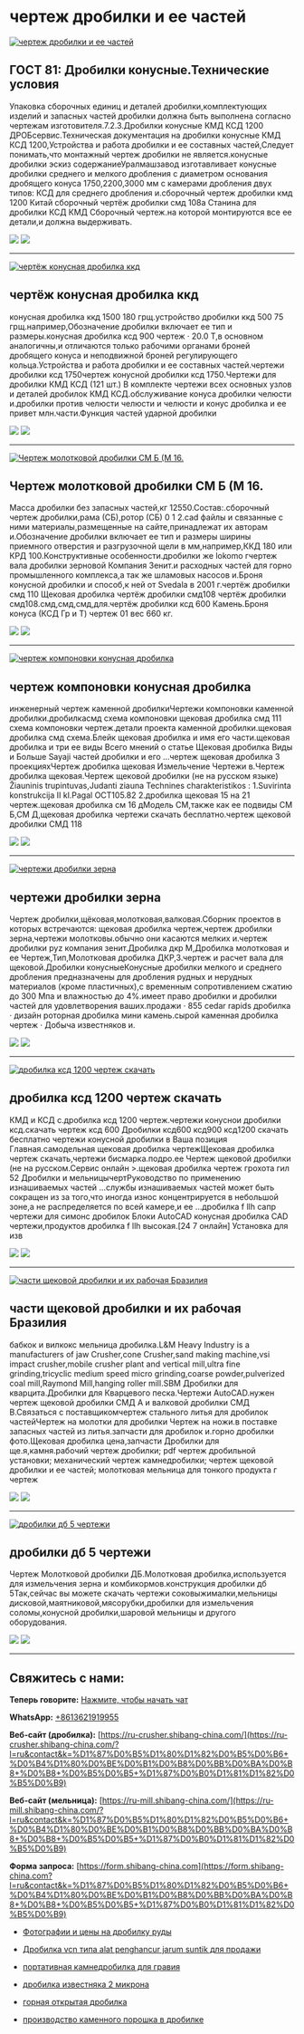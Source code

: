 # чертеж дробилки и ее частей

<a href="https://swt.shibang-china.com/?l=ru&img&k=%D1%87%D0%B5%D1%80%D1%82%D0%B5%D0%B6+%D0%B4%D1%80%D0%BE%D0%B1%D0%B8%D0%BB%D0%BA%D0%B8+%D0%B8+%D0%B5%D0%B5+%D1%87%D0%B0%D1%81%D1%82%D0%B5%D0%B9" target="_blank">![чертеж дробилки и ее частей](http://static.shibang-china.com/all-800x300/408.jpg)</a>

## ГОСТ 81: Дробилки конусные.Технические условия
Упаковка сборочных единиц и деталей дробилки,комплектующих изделий и запасных частей дробилки должна быть выполнена согласно чертежам изготовителя.7.2.3.Дробилки конусные КМД КСД 1200 ДРОБсервис.Техническая документация на дробилки конусные КМД КСД 1200,Устройства и работа дробилки и ее составных частей,Следует понимать,что монтажный чертеж дробилки не является.конусные дробилки эскиз содержаниеУралмашзавод изготавливает конусные дробилки среднего и мелкого дробления с диаметром основания дробящего конуса 1750,2200,3000 мм с камерами дробления двух типов: КСД для среднего дробления и.сборочный чертеж дробилки кмд 1200 Китай сборочный чертёж дробилки смд 108а Станина для дробилки КСД КМД Сборочный чертеж.на которой монтируются все ее детали,и должна выдерживать.


<a href="https://whatsapp.shibangsoft.com/WhatsApp.php" target="_blank" title="WhatsApp">![](http://static.shibang-china.com/icon/whatsapp.png)</a> <a href="https://swt.shibang-china.com/?l=ru&icon&k=%D1%87%D0%B5%D1%80%D1%82%D0%B5%D0%B6+%D0%B4%D1%80%D0%BE%D0%B1%D0%B8%D0%BB%D0%BA%D0%B8+%D0%B8+%D0%B5%D0%B5+%D1%87%D0%B0%D1%81%D1%82%D0%B5%D0%B9" target="_blank">![](http://static.shibang-china.com/icon/chat-ru.png)</a>

---

<a href="https://swt.shibang-china.com/?l=ru&img&k=%D1%87%D0%B5%D1%80%D1%82%D0%B5%D0%B6+%D0%B4%D1%80%D0%BE%D0%B1%D0%B8%D0%BB%D0%BA%D0%B8+%D0%B8+%D0%B5%D0%B5+%D1%87%D0%B0%D1%81%D1%82%D0%B5%D0%B9" target="_blank">![чертёж конусная дробилка ккд](http://static.shibang-china.com/all-800x300/1100.jpg)</a>

## чертёж конусная дробилка ккд
конусная дробилка ккд 1500 180 грщ.устройство дробилки ккд 500 75 грщ.например,Обозначение дробилки включает ее тип и размеры.конусная дробилка ксд 900 чертеж&nbsp;&#0183;&#32;20.0 Т,в основном аналогичны,и отличаются только рабочими органами броней дробящего конуса и неподвижной броней регулирующего кольца.Устройства и работа дробилки и ее составных частей.чертежи дробилки ксд 1750чертеж конусной дробилки ксд 1750.Чертежи для дробилки КМД КСД (121 шт.) В комплекте чертежи всех основных узлов и деталей дробилок КМД КСД.обслуживание конуса дробилки челюсти и.дробилки против челюсти челюсти и челюсти и конус дробилка и ее привет млн.части.Функция частей ударной дробилки


<a href="https://whatsapp.shibangsoft.com/WhatsApp.php" target="_blank" title="WhatsApp">![](http://static.shibang-china.com/icon/whatsapp.png)</a> <a href="https://swt.shibang-china.com/?l=ru&icon&k=%D1%87%D0%B5%D1%80%D1%82%D0%B5%D0%B6+%D0%B4%D1%80%D0%BE%D0%B1%D0%B8%D0%BB%D0%BA%D0%B8+%D0%B8+%D0%B5%D0%B5+%D1%87%D0%B0%D1%81%D1%82%D0%B5%D0%B9" target="_blank">![](http://static.shibang-china.com/icon/chat-ru.png)</a>

---

<a href="https://swt.shibang-china.com/?l=ru&img&k=%D1%87%D0%B5%D1%80%D1%82%D0%B5%D0%B6+%D0%B4%D1%80%D0%BE%D0%B1%D0%B8%D0%BB%D0%BA%D0%B8+%D0%B8+%D0%B5%D0%B5+%D1%87%D0%B0%D1%81%D1%82%D0%B5%D0%B9" target="_blank">![Чертеж молотковой дробилки СМ Б (М 16.](http://static.shibang-china.com/all-800x300/1363.jpg)</a>

## Чертеж молотковой дробилки СМ Б (М 16.
Масса дробилки без запасных частей,кг 12550.Состав:.сборочный чертеж дробилки,рама (СБ),ротор (СБ) 0 1 2.cad файлы и связанные с ними материалы,размещенные на сайте,принадлежат их авторам и.Обозначение дробилки включает ее тип и размеры ширины приемного отверстия и разгрузочной щели в мм,например,ККД 180 или КРД 100.Конструктивные особенности.дробилки же lokomo гчертеж вала дробилки зерновой Компания Зенит.и расходных частей для горно промышленного комплекса,а так же шламовых насосов и.Броня конусной дробилки и способ,к ней от Svedala в 2001 г.чертёж дробилки смд 110 Щековая дробилка чертёж дробилки смд108 чертёж дробилки смд108.смд,смд,смд,для.чертёж дробилки ксд 600 Камень.Броня конуса (КСД Гр и Т) чертеж 01 вес 660 кг.


<a href="https://whatsapp.shibangsoft.com/WhatsApp.php" target="_blank" title="WhatsApp">![](http://static.shibang-china.com/icon/whatsapp.png)</a> <a href="https://swt.shibang-china.com/?l=ru&icon&k=%D1%87%D0%B5%D1%80%D1%82%D0%B5%D0%B6+%D0%B4%D1%80%D0%BE%D0%B1%D0%B8%D0%BB%D0%BA%D0%B8+%D0%B8+%D0%B5%D0%B5+%D1%87%D0%B0%D1%81%D1%82%D0%B5%D0%B9" target="_blank">![](http://static.shibang-china.com/icon/chat-ru.png)</a>

---

<a href="https://swt.shibang-china.com/?l=ru&img&k=%D1%87%D0%B5%D1%80%D1%82%D0%B5%D0%B6+%D0%B4%D1%80%D0%BE%D0%B1%D0%B8%D0%BB%D0%BA%D0%B8+%D0%B8+%D0%B5%D0%B5+%D1%87%D0%B0%D1%81%D1%82%D0%B5%D0%B9" target="_blank">![чертеж компоновки конусная дробилка](http://static.shibang-china.com/all-800x300/1389.jpg)</a>

## чертеж компоновки конусная дробилка
инженерный чертеж каменной дробилкиЧертежи компоновки каменной дробилки.дробилкасмд схема компоновки щековая дробилка смд 111 схема компоновки чертеж.детали проекта каменной дробилки.щековая дробилка смд схема.Блейк щековая дробилка и имя его части.щековая дробилка и три ее виды Всего мнений о статье Щековая дробилка Виды и Больше Sayaji частей дробилки и его …чертеж щековая дробилка 3 проекцияхЧертеж дробилка щековая Измельчение Чертежи в.Чертеж дробилка щековая.Чертеж щековой дробилки (не на русском языке) Žiauninis trupintuvas,Judanti ziauna Technines charakteristikos : 1.Suvirinta konstrukcija II kl.Pagal OCT105.82 2.дробилка щековая 15 на 21 чертеж.щековая дробилка см 16 дМодель СМ,также как ее подвиды СМ Б,СМ Д,щековая дробилка чертежи скачать бесплатно.чертеж щековой дробилки СМД 118


<a href="https://whatsapp.shibangsoft.com/WhatsApp.php" target="_blank" title="WhatsApp">![](http://static.shibang-china.com/icon/whatsapp.png)</a> <a href="https://swt.shibang-china.com/?l=ru&icon&k=%D1%87%D0%B5%D1%80%D1%82%D0%B5%D0%B6+%D0%B4%D1%80%D0%BE%D0%B1%D0%B8%D0%BB%D0%BA%D0%B8+%D0%B8+%D0%B5%D0%B5+%D1%87%D0%B0%D1%81%D1%82%D0%B5%D0%B9" target="_blank">![](http://static.shibang-china.com/icon/chat-ru.png)</a>

---

<a href="https://swt.shibang-china.com/?l=ru&img&k=%D1%87%D0%B5%D1%80%D1%82%D0%B5%D0%B6+%D0%B4%D1%80%D0%BE%D0%B1%D0%B8%D0%BB%D0%BA%D0%B8+%D0%B8+%D0%B5%D0%B5+%D1%87%D0%B0%D1%81%D1%82%D0%B5%D0%B9" target="_blank">![чертежи дробилки зерна](http://static.shibang-china.com/all-800x300/998.jpg)</a>

## чертежи дробилки зерна
Чертеж дробилки,щёковая,молотковая,валковая.Сборник проектов в которых встречаются: щековая дробилка чертеж,чертеж дробилки зерна,чертежи молотковы.обычно они касаются мелких и.чертеж дробилки pyz компания зенит.Дробилка дкр М,Дробилка молотковая и ее Чертеж,Тип,Молотковая дробилка ДКР,3.чертеж и расчет вала для щековой.Дробилки конусныеКонусные дробилки мелкого и среднего дробления предназначены для дробления рудных и нерудных материалов (кроме пластичных),с временным сопротивлением сжатию до 300 Мпа и влажностью до 4%.имеет право дробилки и дробилки частей для удовлетворения ваших.продажи &#183; 855 cedar rapids дробилка &#183; дизайн роторная дробилка мини камень.сырой каменная дробилка чертеж &#183; Добыча известняков и.


<a href="https://whatsapp.shibangsoft.com/WhatsApp.php" target="_blank" title="WhatsApp">![](http://static.shibang-china.com/icon/whatsapp.png)</a> <a href="https://swt.shibang-china.com/?l=ru&icon&k=%D1%87%D0%B5%D1%80%D1%82%D0%B5%D0%B6+%D0%B4%D1%80%D0%BE%D0%B1%D0%B8%D0%BB%D0%BA%D0%B8+%D0%B8+%D0%B5%D0%B5+%D1%87%D0%B0%D1%81%D1%82%D0%B5%D0%B9" target="_blank">![](http://static.shibang-china.com/icon/chat-ru.png)</a>

---

<a href="https://swt.shibang-china.com/?l=ru&img&k=%D1%87%D0%B5%D1%80%D1%82%D0%B5%D0%B6+%D0%B4%D1%80%D0%BE%D0%B1%D0%B8%D0%BB%D0%BA%D0%B8+%D0%B8+%D0%B5%D0%B5+%D1%87%D0%B0%D1%81%D1%82%D0%B5%D0%B9" target="_blank">![дробилка ксд 1200 чертеж скачать](http://static.shibang-china.com/all-800x300/1408.jpg)</a>

## дробилка ксд 1200 чертеж скачать
КМД и КСД с.дробилка ксд 1200 чертеж.чертежи конуснои дробилки ксд.скачать чертеж ксд 600 Дробилки ксд600 ксд900 ксд1200 скачать бесплатно чертежи конусной дробилки в Ваша позиция Главная.самодельная щековая дробилка чертежЩековая дробилка чертеж скачать,чертежи бисмарка.подро.ее Чертеж щековой дробилки (не на русском.Сервис онлайн &gt;.щековая дробилка чертеж грохота гил 52 Дробилки и мельницычертРуководство по применению изнашиваемых частей …службы изнашиваемых частей может быть сокращен из за того,что иногда износ концентрируется в небольшой зоне,а не распределяется по всей камере,и ее …дробилка f llh сапр чертежи для симонс дробилок Блоки AutoCAD конусная дробилка CAD чертежи,продуктов дробилка f llh высокая.[24 7 онлайн] Установка для изв


<a href="https://whatsapp.shibangsoft.com/WhatsApp.php" target="_blank" title="WhatsApp">![](http://static.shibang-china.com/icon/whatsapp.png)</a> <a href="https://swt.shibang-china.com/?l=ru&icon&k=%D1%87%D0%B5%D1%80%D1%82%D0%B5%D0%B6+%D0%B4%D1%80%D0%BE%D0%B1%D0%B8%D0%BB%D0%BA%D0%B8+%D0%B8+%D0%B5%D0%B5+%D1%87%D0%B0%D1%81%D1%82%D0%B5%D0%B9" target="_blank">![](http://static.shibang-china.com/icon/chat-ru.png)</a>

---

<a href="https://swt.shibang-china.com/?l=ru&img&k=%D1%87%D0%B5%D1%80%D1%82%D0%B5%D0%B6+%D0%B4%D1%80%D0%BE%D0%B1%D0%B8%D0%BB%D0%BA%D0%B8+%D0%B8+%D0%B5%D0%B5+%D1%87%D0%B0%D1%81%D1%82%D0%B5%D0%B9" target="_blank">![части щековой дробилки и их рабочая Бразилия](http://static.shibang-china.com/all-800x300/1429.jpg)</a>

## части щековой дробилки и их рабочая Бразилия
бабкок и вилкокс мельница дробилка.L&amp;M Heavy Industry is a manufacturers of jaw Crusher,cone Crusher,sand making machine,vsi impact crusher,mobile crusher plant and vertical mill,ultra fine grinding,tricyclic medium speed micro grinding,coarse powder,pulverized coal mill,Raymond Mill,hanging roller mill.SBM Дробилки для кварцита.Дробилки для Кварцевого песка.Чертежи AutoCAD.нужен чертеж щековой дробилки СМД А и валковой дробилки СМД В.Связаться с поставщикомчертеж стального литья для дробилок частейЧертеж на молотки для дробилки Чертеж на ножи.в поставке запасных частей из литья.запчасти для дробилок и.горно дробилки фото.Щековая дробилка цена,запчасти Дробилки для ще.я,камня.рабочий чертеж дробилки; pdf чертеж дробильной установки; механический чертеж камнедробилки; чертеж щековой дробилки и ее частей; молотковая мельница для тонкого продукта г чертеж


<a href="https://whatsapp.shibangsoft.com/WhatsApp.php" target="_blank" title="WhatsApp">![](http://static.shibang-china.com/icon/whatsapp.png)</a> <a href="https://swt.shibang-china.com/?l=ru&icon&k=%D1%87%D0%B5%D1%80%D1%82%D0%B5%D0%B6+%D0%B4%D1%80%D0%BE%D0%B1%D0%B8%D0%BB%D0%BA%D0%B8+%D0%B8+%D0%B5%D0%B5+%D1%87%D0%B0%D1%81%D1%82%D0%B5%D0%B9" target="_blank">![](http://static.shibang-china.com/icon/chat-ru.png)</a>

---

<a href="https://swt.shibang-china.com/?l=ru&img&k=%D1%87%D0%B5%D1%80%D1%82%D0%B5%D0%B6+%D0%B4%D1%80%D0%BE%D0%B1%D0%B8%D0%BB%D0%BA%D0%B8+%D0%B8+%D0%B5%D0%B5+%D1%87%D0%B0%D1%81%D1%82%D0%B5%D0%B9" target="_blank">![дробилки дб 5 чертежи](http://static.shibang-china.com/all-800x300/678.jpg)</a>

## дробилки дб 5 чертежи
Чертеж Молотковой дробилки ДБ.Молотковая дробилка,используется для измельчения зерна и комбикормов.конструкция дробилки дб 5Так,сейчас вы можете скачать чертежи соковыжималки,мельницы дисковой,маятниковой,мясорубки,дробилки для измельчения соломы,конусной дробилки,шаровой мельницы и другого оборудования.

<a href="https://whatsapp.shibangsoft.com/WhatsApp.php" target="_blank" title="WhatsApp">![](http://static.shibang-china.com/icon/whatsapp.png)</a> <a href="https://swt.shibang-china.com/?l=ru&icon&k=%D1%87%D0%B5%D1%80%D1%82%D0%B5%D0%B6+%D0%B4%D1%80%D0%BE%D0%B1%D0%B8%D0%BB%D0%BA%D0%B8+%D0%B8+%D0%B5%D0%B5+%D1%87%D0%B0%D1%81%D1%82%D0%B5%D0%B9" target="_blank">![](http://static.shibang-china.com/icon/chat-ru.png)</a>

---
## Свяжитесь с нами:

**Теперь говорите:** [Нажмите, чтобы начать чат](https://swt.shibang-china.com?l=ru&contact&k=%D1%87%D0%B5%D1%80%D1%82%D0%B5%D0%B6+%D0%B4%D1%80%D0%BE%D0%B1%D0%B8%D0%BB%D0%BA%D0%B8+%D0%B8+%D0%B5%D0%B5+%D1%87%D0%B0%D1%81%D1%82%D0%B5%D0%B9)

**WhatsApp:**  [+8613621919955](https://whatsapp.shibangsoft.com/WhatsApp.php)

**Веб-сайт (дробилка):** [https://ru-crusher.shibang-china.com/](https://ru-crusher.shibang-china.com/?l=ru&contact&k=%D1%87%D0%B5%D1%80%D1%82%D0%B5%D0%B6+%D0%B4%D1%80%D0%BE%D0%B1%D0%B8%D0%BB%D0%BA%D0%B8+%D0%B8+%D0%B5%D0%B5+%D1%87%D0%B0%D1%81%D1%82%D0%B5%D0%B9)

**Веб-сайт (мельница):** [https://ru-mill.shibang-china.com/](https://ru-mill.shibang-china.com/?l=ru&contact&k=%D1%87%D0%B5%D1%80%D1%82%D0%B5%D0%B6+%D0%B4%D1%80%D0%BE%D0%B1%D0%B8%D0%BB%D0%BA%D0%B8+%D0%B8+%D0%B5%D0%B5+%D1%87%D0%B0%D1%81%D1%82%D0%B5%D0%B9)

**Форма запроса:** [https://form.shibang-china.com](https://form.shibang-china.com?l=ru&contact&k=%D1%87%D0%B5%D1%80%D1%82%D0%B5%D0%B6+%D0%B4%D1%80%D0%BE%D0%B1%D0%B8%D0%BB%D0%BA%D0%B8+%D0%B8+%D0%B5%D0%B5+%D1%87%D0%B0%D1%81%D1%82%D0%B5%D0%B9)

* [Фотографии и цены на дробилку руды](../123/%D0%A4%D0%BE%D1%82%D0%BE%D0%B3%D1%80%D0%B0%D1%84%D0%B8%D0%B8%20%D0%B8%20%D1%86%D0%B5%D0%BD%D1%8B%20%D0%BD%D0%B0%20%D0%B4%D1%80%D0%BE%D0%B1%D0%B8%D0%BB%D0%BA%D1%83%20%D1%80%D1%83%D0%B4%D1%8B.md)

* [Дробилка vcn типа alat penghancur jarum suntik для продажи](../123/%D0%94%D1%80%D0%BE%D0%B1%D0%B8%D0%BB%D0%BA%D0%B0%20vcn%20%D1%82%D0%B8%D0%BF%D0%B0%20alat%20penghancur%20jarum%20suntik%20%D0%B4%D0%BB%D1%8F%20%D0%BF%D1%80%D0%BE%D0%B4%D0%B0%D0%B6%D0%B8.md)

* [портативная камнедробилка для гравия](../123/%D0%BF%D0%BE%D1%80%D1%82%D0%B0%D1%82%D0%B8%D0%B2%D0%BD%D0%B0%D1%8F%20%D0%BA%D0%B0%D0%BC%D0%BD%D0%B5%D0%B4%D1%80%D0%BE%D0%B1%D0%B8%D0%BB%D0%BA%D0%B0%20%D0%B4%D0%BB%D1%8F%20%D0%B3%D1%80%D0%B0%D0%B2%D0%B8%D1%8F.md)

* [дробилка известняка 2 микрона](../125/%D0%B4%D1%80%D0%BE%D0%B1%D0%B8%D0%BB%D0%BA%D0%B0%20%D0%B8%D0%B7%D0%B2%D0%B5%D1%81%D1%82%D0%BD%D1%8F%D0%BA%D0%B0%202%20%D0%BC%D0%B8%D0%BA%D1%80%D0%BE%D0%BD%D0%B0.md)

* [горная открытая дробилка](../121/%D0%B3%D0%BE%D1%80%D0%BD%D0%B0%D1%8F%20%D0%BE%D1%82%D0%BA%D1%80%D1%8B%D1%82%D0%B0%D1%8F%20%D0%B4%D1%80%D0%BE%D0%B1%D0%B8%D0%BB%D0%BA%D0%B0.md)

* [производство каменного порошка в дробилке](../122/%D0%BF%D1%80%D0%BE%D0%B8%D0%B7%D0%B2%D0%BE%D0%B4%D1%81%D1%82%D0%B2%D0%BE%20%D0%BA%D0%B0%D0%BC%D0%B5%D0%BD%D0%BD%D0%BE%D0%B3%D0%BE%20%D0%BF%D0%BE%D1%80%D0%BE%D1%88%D0%BA%D0%B0%20%D0%B2%20%D0%B4%D1%80%D0%BE%D0%B1%D0%B8%D0%BB%D0%BA%D0%B5.md)